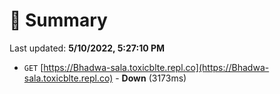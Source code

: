 # 📖 Summary
Last updated: **5/10/2022, 5:27:10 PM**

- `GET` [https://Bhadwa-sala.toxicblte.repl.co](https://Bhadwa-sala.toxicblte.repl.co) - **Down** (3173ms)
